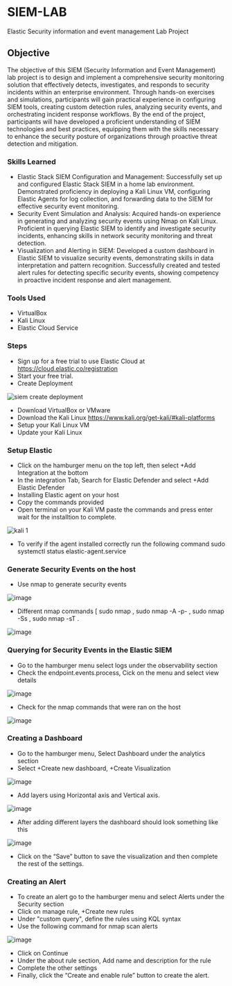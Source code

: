 # SIEM-LAB
Elastic Security information and event management Lab Project 

## Objective

The objective of this SIEM (Security Information and Event Management) lab project is to design and implement a comprehensive security monitoring solution that effectively detects, investigates, and responds to security incidents within an enterprise environment. Through hands-on exercises and simulations, participants will gain practical experience in configuring SIEM tools, creating custom detection rules, analyzing security events, and orchestrating incident response workflows. By the end of the project, participants will have developed a proficient understanding of SIEM technologies and best practices, equipping them with the skills necessary to enhance the security posture of organizations through proactive threat detection and mitigation.

### Skills Learned 

 - Elastic Stack SIEM Configuration and Management: Successfully set up and configured Elastic Stack SIEM in a home lab environment. Demonstrated proficiency in deploying a Kali Linux VM, configuring Elastic Agents for log collection, and forwarding data to the SIEM for effective security event monitoring.
 - Security Event Simulation and Analysis: Acquired hands-on experience in generating and analyzing security events using Nmap on Kali Linux. Proficient in querying Elastic SIEM to identify and investigate security incidents, enhancing skills in network security monitoring and threat detection.
 - Visualization and Alerting in SIEM: Developed a custom dashboard in Elastic SIEM to visualize security events, demonstrating skills in data interpretation and pattern recognition. Successfully created and tested alert rules for detecting specific security events, showing competency in proactive incident response and alert management.

### Tools Used

 - VirtualBox
 - Kali Linux
 - Elastic Cloud Service
   
### Steps

 - Sign up for a free trial to use Elastic Cloud at https://cloud.elastic.co/registration
 - Start your free trial.
 - Create Deployment

![siem create deployment ](https://github.com/Neofetcher/SIEM-LAB/assets/166114015/4f4129b9-fa38-4cbe-a560-d71fd83c478f)


 
 - Download VirtualBox or VMware 
 - Download the Kali Linux https://www.kali.org/get-kali/#kali-platforms
 - Setup your Kali Linux VM
 - Update your Kali Linux

### Setup Elastic 

 - Click on the hamburger menu on the top left, then select +Add Integration at the bottom
 - In the integration Tab, Search for Elastic Defender and select +Add Elastic Defender
 - Installing Elastic agent on your host
 - Copy the commands provided
 - Open terminal on your Kali VM paste the commands and press enter wait for the installtion to complete.

 
 ![kali 1](https://github.com/Neofetcher/SIEM-LAB/assets/166114015/95722f52-6757-4c93-b511-a29efd5ddb17)

 
 - To verify if the agent installed correctly run the following command sudo systemctl status elastic-agent.service

### Generate Security Events on the host

 - Use nmap to generate security events

![image](https://github.com/Neofetcher/SIEM-LAB/assets/166114015/0ca3b380-27eb-436f-9e9c-fe3a544cf9f8)

 - Different nmap commands [ sudo nmap <ip>, sudo nmap -A -p- <ip>, sudo nmap -Ss <ip>, sudo nmap -sT <ip>.

![image](https://github.com/Neofetcher/SIEM-LAB/assets/166114015/22cba9e9-cbbb-45ab-8a23-d3f1739b7cef)

### Querying for Security Events in the Elastic SIEM

 - Go to the hamburger menu select logs under the observability section
 - Check the endpoint.events.process, Cick on the menu and select view details

![image](https://github.com/Neofetcher/SIEM-LAB/assets/166114015/0fcb43b5-8c5c-45bc-95c7-c17d613d8652)

 - Check for the nmap commands that were ran on the host

![image](https://github.com/Neofetcher/SIEM-LAB/assets/166114015/b872b98f-42e8-4f57-b99f-28d745e8e2a7)

### Creating a Dashboard 

 - Go to the hamburger menu, Select Dashboard under the analytics section
 - Select +Create new dashboard, +Create Visualization

![image](https://github.com/Neofetcher/SIEM-LAB/assets/166114015/f16577b8-bb93-4b5b-a2ca-eca9fa8e9edc)

 - Add layers using Horizontal axis and Vertical axis.

![image](https://github.com/Neofetcher/SIEM-LAB/assets/166114015/b6aa452d-d84f-43d0-ad33-292a92a2cd73)

 - After adding different layers the dashboard should look something like this

![image](https://github.com/Neofetcher/SIEM-LAB/assets/166114015/4a10b4cd-a127-4586-814c-432ef49a6f41)

 - Click on the “Save” button to save the visualization and then complete the rest of the settings.

### Creating an Alert 

 - To create an alert go to the hamburger menu and select Alerts under the Security section
 - Click on manage rule, +Create new rules
 - Under "custom query", define the rules using KQL syntax
 - Use the following command for nmap scan alerts

![image](https://github.com/Neofetcher/SIEM-LAB/assets/166114015/8db03afe-923c-4bc8-9636-05655d1313b5)

 - Click on Continue
 - Under the about rule section, Add name and description for the rule
 - Complete the other settings
 - Finally, click the “Create and enable rule” button to create the alert.

   
